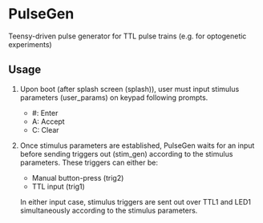 # PulseGen
Teensy-driven pulse generator for TTL pulse trains (e.g. for optogenetic experiments)

## Usage
1. Upon boot (after splash screen (splash)), user must input stimulus parameters (user_params) on keypad following prompts. 
   - #: Enter  
   - A: Accept   
   - C: Clear 
  
2. Once stimulus parameters are established, PulseGen waits for an input before sending triggers out (stim_gen) according to the stimulus parameters. These triggers can either be:
   - Manual button-press (trig2)
   - TTL input (trig1)

   In either input case, stimulus triggers are sent out over TTL1 and LED1 simultaneously according to the stimulus parameters. 
